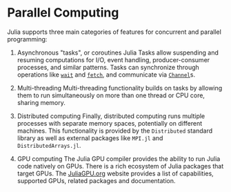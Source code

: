 # Parallel Computing

Julia supports three main categories of features for concurrent and parallel programming:

1. Asynchronous "tasks", or coroutines
    Julia Tasks allow suspending and resuming computations
    for I/O, event handling, producer-consumer processes, and similar patterns.
    Tasks can synchronize through operations like [`wait`](@ref) and [`fetch`](@ref), and
    communicate via [`Channel`](@ref)s.

2. Multi-threading
    Multi-threading functionality builds on tasks by allowing them to run simultaneously
    on more than one thread or CPU core, sharing memory.

3. Distributed computing
    Finally, distributed computing runs multiple processes with separate memory spaces,
    potentially on different machines.
    This functionality is provided by the `Distributed` standard library as well as
    external packages like `MPI.jl` and `DistributedArrays.jl`.

4. GPU computing
    The Julia GPU compiler provides the ability to run Julia code natively on GPUs. There
    is a rich ecosystem of Julia packages that target GPUs. The [JuliaGPU.org](https://juliagpu.org)
    website provides a list of capabilities, supported GPUs, related packages and documentation.
    
